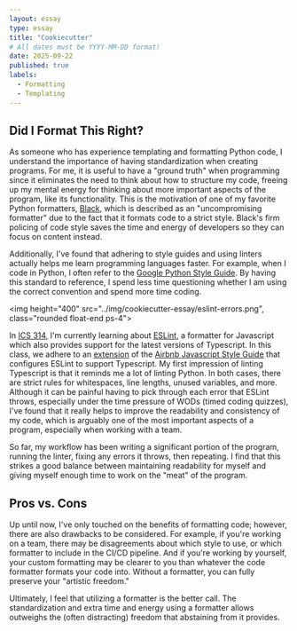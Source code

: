 ```yaml
---
layout: essay
type: essay
title: "Cookiecutter"
# All dates must be YYYY-MM-DD format!
date: 2025-09-22
published: true
labels:
  - Formatting
  - Templating
---
```


## Did I Format This Right?

As someone who has experience templating and formatting Python code, I understand the importance of having standardization when creating programs. For me, it is useful to have a "ground truth" when programming since it eliminates the need to think about how to structure my code, freeing up my mental energy for thinking about more important aspects of the program, like its functionality. This is the motivation of one of my favorite Python formatters, [Black](https://github.com/psf/black), which is described as an "uncompromising formatter" due to the fact that it formats code to a strict style. Black's firm policing of code style saves the time and energy of developers so they can focus on content instead.

Additionally, I've found that adhering to style guides and using linters actually helps me learn programming languages faster. For example, when I code in Python, I often refer to the [Google Python Style Guide](https://google.github.io/styleguide/pyguide.html). By having this standard to reference, I spend less time questioning whether I am using the correct convention and spend more time coding.

<img height="400" src="../img/cookiecutter-essay/eslint-errors.png", class="rounded float-end ps-4">

In [ICS 314](https://courses.ics.hawaii.edu/ics314f25/index.html), I'm currently learning about [ESLint](https://eslint.org/), a formatter for Javascript which also provides support for the latest versions of Typescript. In this class, we adhere to an [extension](https://github.com/iamturns/eslint-config-airbnb-typescript) of the [Airbnb Javascript Style Guide](https://github.com/airbnb/javascript) that configures ESLint to support Typescript. My first impression of linting Typescript is that it reminds me a lot of linting Python. In both cases, there are strict rules for whitespaces, line lengths, unused variables, and more. Although it can be painful having to pick through each error that ESLint throws, especially under the time pressure of WODs (timed coding quizzes), I've found that it really helps to improve the readability and consistency of my code, which is arguably one of the most important aspects of a program, especially when working with a team.

So far, my workflow has been writing a significant portion of the program, running the linter, fixing any errors it throws, then repeating. I find that this strikes a good balance between maintaining readability for myself and giving myself enough time to work on the "meat" of the program.

## Pros vs. Cons
Up until now, I've only touched on the benefits of formatting code; however, there are also drawbacks to be considered. For example, if you're working on a team, there may be disagreements about which style to use, or which formatter to include in the CI/CD pipeline. And if you're working by yourself, your custom formatting may be clearer to you than whatever the code formatter formats your code into. Without a formatter, you can fully preserve your "artistic freedom."

Ultimately, I feel that utilizing a formatter is the better call. The standardization and extra time and energy using a formatter allows outweighs the (often distracting) freedom that abstaining from it provides.

